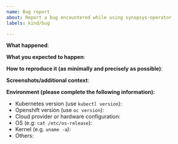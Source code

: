 ```yaml
---
name: Bug report
about: Report a bug encountered while using synopsys-operator
labels: kind/bug

---
```


<!-- Please use this template while reporting a bug and provide as much info as possible. Not doing so may result in your bug not being addressed in a timely manner. Thanks!
-->


**What happened**:

**What you expected to happen**:

**How to reproduce it (as minimally and precisely as possible)**:

**Screenshots/additional context**:

**Environment (please complete the following information):**
- Kubernetes version (use `kubectl version`):
- Openshift version (use `oc version`): 
- Cloud provider or hardware configuration:
- OS (e.g: `cat /etc/os-release`):
- Kernel (e.g. `uname -a`):
- Others:
